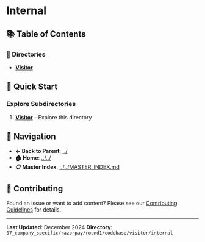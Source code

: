 # Internal

## 📚 Table of Contents

### 📁 Directories

- **[Visitor](visitor/)**

## 🚀 Quick Start

### Explore Subdirectories
1. **[Visitor](visitor/)** - Explore this directory

## 🔗 Navigation

- **← Back to Parent**: [../](../)
- **🏠 Home**: [../../](../..)
- **📋 Master Index**: [../../MASTER_INDEX.md](../../../../../../..MASTER_INDEX.md)

## 🤝 Contributing

Found an issue or want to add content? Please see our [Contributing Guidelines](../../../../../../CONTRIBUTING.md) for details.

---

**Last Updated**: December 2024
**Directory**: `07_company_specific/razorpay/round1/codebase/visitor/internal`
